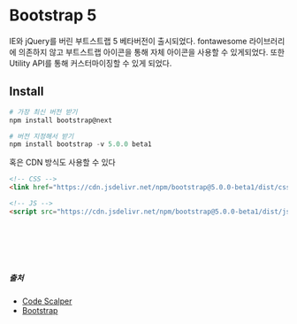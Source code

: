 # Bootstrap 5
IE와 jQuery를 버린 부트스트랩 5 베타버전이 출시되었다. fontawesome 라이브러리에 의존하지 않고 부트스트랩 아이콘을 통해 자체 아이콘을 사용할 수 있게되었다. 또한 Utility API를 통해 커스터마이징할 수 있게 되었다.


## Install
```powershell
# 가장 최신 버전 받기
npm install bootstrap@next

# 버전 지정해서 받기
npm install bootstrap -v 5.0.0 beta1
```

혹은 CDN 방식도 사용할 수 있다
```html
<!-- CSS -->
<link href="https://cdn.jsdelivr.net/npm/bootstrap@5.0.0-beta1/dist/css/bootstrap.min.css" rel="stylesheet" integrity="sha384-giJF6kkoqNQ00vy+HMDP7azOuL0xtbfIcaT9wjKHr8RbDVddVHyTfAAsrekwKmP1" crossorigin="anonymous">

<!-- JS -->
<script src="https://cdn.jsdelivr.net/npm/bootstrap@5.0.0-beta1/dist/js/bootstrap.bundle.min.js" integrity="sha384-ygbV9kiqUc6oa4msXn9868pTtWMgiQaeYH7/t7LECLbyPA2x65Kgf80OJFdroafW" crossorigin="anonymous"></script>
```

<br />





<br />
<br />
<br />

##### 출처
- [Code Scalper](https://youtu.be/WlOBV00NldU)
- [Bootstrap](https://getbootstrap.com/)